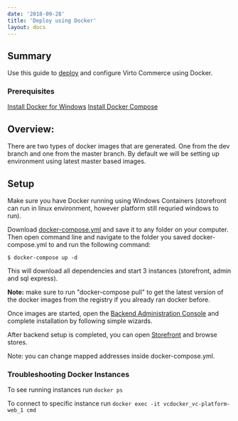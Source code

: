 ```yaml
---
date: '2018-09-28'
title: 'Deploy using Docker'
layout: docs
---
```

## Summary

Use this guide to <a class="crosslink" href="https://virtocommerce.com/ecommerce-hosting" target="_blank">deploy</a> and configure Virto Commerce using Docker.


### Prerequisites
[Install Docker for Windows](https://docs.docker.com/docker-for-windows/install/)
[Install Docker Compose](https://docs.docker.com/compose/install/)

## Overview:

There are two types of docker images that are generated. One from the dev branch and one from the master branch. By default we will be setting up environment using latest master based images.

## Setup

Make sure you have Docker running using Windows Containers (storefront can run in linux environment, however platform still requried windows to run).

Download [docker-compose.yml](https://github.com/VirtoCommerce/vc-docker/blob/master/windows/aspnetcore/docker-compose.yml) and save it to any folder on your computer. Then open command line and navigate to the folder you saved docker-compose.yml to and run the following command:

```
$ docker-compose up -d
```

This will download all dependencies and start 3 instances (storefront, admin and sql express).

**Note:** make sure to run "docker-compose pull" to get the latest version of the docker images from the registry if you already ran docker before.

Once images are started, open the [Backend Administration Console](http://localhost:8090) and complete installation by following simple wizards.

After backend setup is completed, you can open [Storefront](http://localhost:8080) and browse stores.

Note: you can change mapped addresses inside docker-compose.yml.

### Troubleshooting Docker Instances

To see running instances run `docker ps` 

To connect to specific instance run `docker exec -it vcdocker_vc-platform-web_1 cmd`
